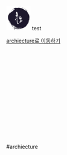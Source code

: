 <img src="./README.assets/그림1(1).png" width="64" height="64"/> test

[archiecture로 이동하기](https://github.com/lkc263/gitlabTest/#archiecture)

&nbsp;
&nbsp;
&nbsp;

&nbsp;


&nbsp;

&nbsp;

&nbsp;

&nbsp;

&nbsp;

&nbsp;&nbsp;&nbsp;


#archiecture
